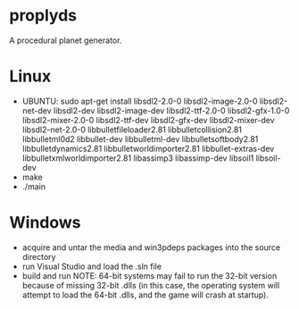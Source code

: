 proplyds
========

A procedural planet generator.


Linux
=====

- UBUNTU: sudo apt-get install libsdl2-2.0-0 libsdl2-image-2.0-0 libsdl2-net-dev libsdl2-dev libsdl2-image-dev libsdl2-ttf-2.0-0 libsdl2-gfx-1.0-0 libsdl2-mixer-2.0-0 libsdl2-ttf-dev libsdl2-gfx-dev libsdl2-mixer-dev libsdl2-net-2.0-0 libbulletfileloader2.81 libbulletcollision2.81 libbulletml0d2 libbullet-dev libbulletml-dev libbulletsoftbody2.81 libbulletdynamics2.81 libbulletworldimporter2.81 libbullet-extras-dev libbulletxmlworldimporter2.81 libassimp3 libassimp-dev libsoil1 libsoil-dev
- make
- ./main


Windows
=======

- acquire and untar the media and win3pdeps packages into the source directory
- run Visual Studio and load the .sln file
- build and run
NOTE: 64-bit systems may fail to run the 32-bit version because of missing 32-bit .dlls (in this case, the operating system will attempt to load the 64-bit .dlls, and the game will crash at startup).

